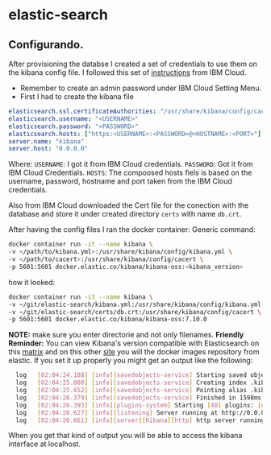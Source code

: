 # elastic-search

## Configurando. 

After provisioning the databse I created a set of credentials to use them on the kibana config file.
I followed this set of [instructions](https://cloud.ibm.com/docs/databases-for-elasticsearch?topic=databases-for-elasticsearch-getting-started) from IBM Cloud. 
- Remember to create an admin password under IBM Cloud Setting Menu.
- First I had to create the kibana file
```yml
elasticsearch.ssl.certificateAuthorities: "/usr/share/kibana/config/cacert"
elasticsearch.username: "<USERNAME>"
elasticsearch.password: "<PASSWORD>"
elasticsearch.hosts: ["https:<USERNAME>:<PASSWORD>@<HOSTNAME>:<PORT>"]
server.name: "kibana"
server.host: "0.0.0.0"
```
Where:
`USERNAME`: I got it from IBM Cloud credentials.
`PASSWORD`: Got it from IBM Cloud Credentials.
`HOSTS`: The compoosed hosts fiels is based on the username, password, hostname and port taken from the IBM Cloud credentials.

Also from IBM Cloud downloaded the Cert file for the conection with the database and store it under created directory `certs` with name `db.crt`.

After having the config files I ran the docker container:
Generic command:
```bash 
docker container run -it --name kibana \
-v </path/to/kibana.yml>:/usr/share/kibana/config/kibana.yml \
-v </path/to/cacert>:/usr/share/kibana/config/cacert \
-p 5601:5601 docker.elastic.co/kibana/kibana-oss:<kibana_version>
```
how it looked:
```bash 
docker container run -it --name kibana \
-v ~/git/elastic-search/kibana.yml:/usr/share/kibana/config/kibana.yml \
-v ~/git/elastic-search/certs/db.crt:/usr/share/kibana/config/cacert \
-p 5601:5601 docker.elastic.co/kibana/kibana-oss:7.10.0
```
**NOTE:** make sure you enter directorie and not only filenames.
**Friendly Reminder:** You can view Kibana's version compatible with Elasticsearch on this [matrix](https://www.elastic.co/es/support/matrix#matrix_compatibility) and on this other
[site](https://www.docker.elastic.co/r/kibana) you will the docker images repository from elastic.
If you set it up properly you might get an output like the following:
```bash
  log   [02:04:24.188] [info][savedobjects-service] Starting saved objects migrations
  log   [02:04:25.088] [info][savedobjects-service] Creating index .kibana_1.
  log   [02:04:25.652] [info][savedobjects-service] Pointing alias .kibana to .kibana_1.
  log   [02:04:26.379] [info][savedobjects-service] Finished in 1598ms.
  log   [02:04:26.393] [info][plugins-system] Starting [40] plugins: [usageCollection,telemetryCollectionManager,telemetry,kibanaUsageCollection,mapsLegacy,securityOss,newsfeed,kibanaLegacy,share,legacyExport,embeddable,expressions,data,home,console,apmOss,management,indexPatternManagement,advancedSettings,savedObjects,dashboard,visualizations,visTypeVega,visTypeTimelion,timelion,visTypeTable,visTypeMarkdown,tileMap,regionMap,inputControlVis,visualize,esUiShared,charts,visTypeVislib,visTypeTimeseries,visTypeTagcloud,visTypeMetric,discover,savedObjectsManagement,bfetch]
  log   [02:04:26.627] [info][listening] Server running at http://0.0.0.0:5601
  log   [02:04:26.661] [info][server][Kibana][http] http server running at http://0.0.0.0:5601
```
When you get that kind of output you will be able to access the kibana interface at localhost.
